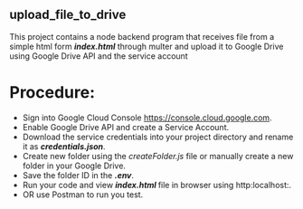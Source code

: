 ## upload_file_to_drive
<p>This project contains a node backend program that receives file from a simple html form <em><strong>index.html</strong></em> through multer and
upload it to Google Drive using Google Drive API and the service account</p>

# Procedure:
- Sign into Google Cloud Console https://console.cloud.google.com.
- Enable Google Drive API and create a Service Account.
- Download the service credentials into your project directory and rename it as <em><strong>credentials.json</strong></em>.
- Create new folder using the <em> createFolder.js</em> file  or manually create a new folder in your Google Drive.
- Save the folder ID in the <em><strong>.env</strong></em>.
- Run your code and view <em><strong>index.html </strong></em> file in browser using http:localhost:<PORT>.
- OR use Postman to run you test.




